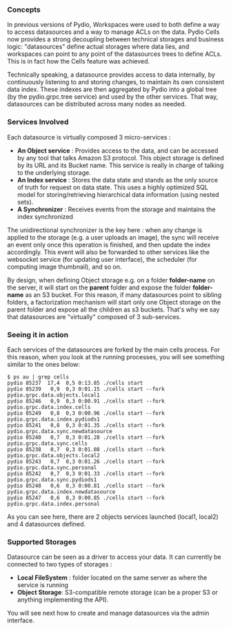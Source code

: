 ### Concepts

In previous versions of Pydio, Workspaces were used to both define a way to access datasources and a way to manage ACLs on the data. Pydio Cells now provides a strong decoupling between technical storages and business logic: "datasources" define actual storages where data lies, and workspaces can point to any point of the datasources trees to define ACLs. This is in fact how the Cells feature was achieved.

Technically speaking, a datasource provides access to data internally, by continuously listening to and storing changes, to maintain its own consistent data index. These indexes are then aggregated by Pydio into a global tree (by the pydio.grpc.tree service) and used by the other services. That way, datasources can be distributed across many nodes as needed. 

### Services Involved

Each datasource is virtually composed 3 micro-services :

* **An Object service** : Provides access to the data, and can be accessed by any tool that talks Amazon S3 protocol. This object storage is defined by its URL and its Bucket name. This service is really in charge of talking to the underlying storage.
* **An Index service** : Stores the data state and stands as the only source of truth for request on data state. This uses a highly optimized SQL model for storing/retrieving hierarchical data information (using nested sets).
* **A Synchronizer** : Receives events from the storage and maintains the index synchronized 

The unidirectional synchronizer is the key here : when any change is applied to the storage (e.g. a user uploads an image), the sync will receive an event only once this operation is finished, and then update the index accordingly. This event will also be forwarded to other services like the websocket service (for updating user interface), the scheduler (for computing image thumbnail), and so on.

By design, when defining Object storage e.g. on a folder **folder-name** on the server, it will start on the **parent** folder and expose the folder **folder-name** as an S3 bucket. For this reason, if many datasources point to sibling folders, a factorization mechanism will start only one Object storage on the parent folder and expose all the children as s3 buckets. That's why we say that datasources are "virtually" composed of 3 sub-services. 

### Seeing it in action

Each services of the datasources are forked by the main cells process. For this reason, when you look at the running processes, you will see something similar to the ones below:

```
$ ps au | grep cells
pydio 85237  17,4  0,5 0:13.85 ./cells start
pydio 85239   0,9  0,3 0:01.15 ./cells start --fork pydio.grpc.data.objects.local1
pydio 85246   0,9  0,3 0:00.91 ./cells start --fork pydio.grpc.data.index.cells
pydio 85249   0,8  0,3 0:00.96 ./cells start --fork pydio.grpc.data.index.pydiods1
pydio 85241   0,8  0,3 0:01.35 ./cells start --fork pydio.grpc.data.sync.newdatasource
pydio 85240   0,7  0,3 0:01.28 ./cells start --fork pydio.grpc.data.sync.cells
pydio 85238   0,7  0,3 0:01.08 ./cells start --fork pydio.grpc.data.objects.local2
pydio 85243   0,7  0,3 0:01.26 ./cells start --fork pydio.grpc.data.sync.personal
pydio 85242   0,7  0,3 0:01.33 ./cells start --fork pydio.grpc.data.sync.pydiods1
pydio 85248   0,6  0,3 0:00.81 ./cells start --fork pydio.grpc.data.index.newdatasource
pydio 85247   0,6  0,3 0:00.85 ./cells start --fork pydio.grpc.data.index.personal

```

As you can see here, there are 2 objects services launched (local1, local2) and 4 datasources defined.

### Supported Storages

Datasource can be seen as a driver to access your data. It can currently be connected to two types of storages : 

* **Local FileSystem** : folder located on the same server as where the service is running
* **Object Storage**: S3-compatible remote storage (can be a proper S3 or anything implementing the API).

You will see next how to create and manage datasources via the admin interface.